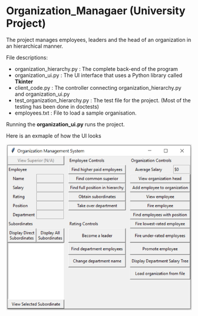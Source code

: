 # Organization_Managaer (University Project)

The project manages employees, leaders and the head of an organization in an hierarchical manner.

File descriptions:
- organization_hierarchy.py : The complete back-end of the program
- organization_ui.py : The UI interface that uses a Python library called **Tkinter**
- client_code.py : The controller connecting organization_hierarchy.py and organization_ui.py
- test_organization_hierarchy.py : The test file for the project. (Most of the testing has been done in doctests)
- employees.txt : File to load a sample organisation.

Running the **organization_ui.py** runs the project.

Here is an exmaple of how the UI looks

![UI Example](Example_UI.png)
